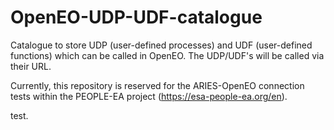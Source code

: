 # OpenEO-UDP-UDF-catalogue

Catalogue to store UDP (user-defined processes) and UDF (user-defined functions) which can be called in OpenEO.
The UDP/UDF's will be called via their URL.

Currently, this repository is reserved for the ARIES-OpenEO connection tests within the PEOPLE-EA project (https://esa-people-ea.org/en).

test.